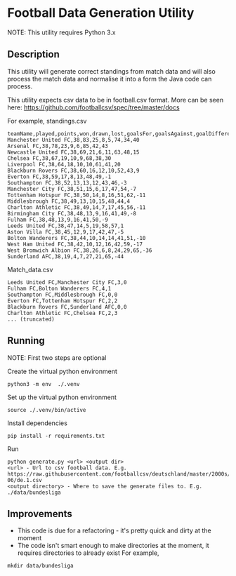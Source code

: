 # Football Data Generation Utility

NOTE: This utility requires Python 3.x

## Description
This utility will generate correct standings from match data and will also process the match data and normalise it into 
a form the Java code can process.

This utility expects csv data to be in football.csv format. 
More can be  seen here: https://github.com/footballcsv/spec/tree/master/docs


For example, standings.csv
```
teamName,played,points,won,drawn,lost,goalsFor,goalsAgainst,goalDifference
Manchester United FC,38,83,25,8,5,74,34,40
Arsenal FC,38,78,23,9,6,85,42,43
Newcastle United FC,38,69,21,6,11,63,48,15
Chelsea FC,38,67,19,10,9,68,38,30
Liverpool FC,38,64,18,10,10,61,41,20
Blackburn Rovers FC,38,60,16,12,10,52,43,9
Everton FC,38,59,17,8,13,48,49,-1
Southampton FC,38,52,13,13,12,43,46,-3
Manchester City FC,38,51,15,6,17,47,54,-7
Tottenham Hotspur FC,38,50,14,8,16,51,62,-11
Middlesbrough FC,38,49,13,10,15,48,44,4
Charlton Athletic FC,38,49,14,7,17,45,56,-11
Birmingham City FC,38,48,13,9,16,41,49,-8
Fulham FC,38,48,13,9,16,41,50,-9
Leeds United FC,38,47,14,5,19,58,57,1
Aston Villa FC,38,45,12,9,17,42,47,-5
Bolton Wanderers FC,38,44,10,14,14,41,51,-10
West Ham United FC,38,42,10,12,16,42,59,-17
West Bromwich Albion FC,38,26,6,8,24,29,65,-36
Sunderland AFC,38,19,4,7,27,21,65,-44
```
Match_data.csv
```
Leeds United FC,Manchester City FC,3,0
Fulham FC,Bolton Wanderers FC,4,1
Southampton FC,Middlesbrough FC,0,0
Everton FC,Tottenham Hotspur FC,2,2
Blackburn Rovers FC,Sunderland AFC,0,0
Charlton Athletic FC,Chelsea FC,2,3
... (truncated)
```

## Running
NOTE: First two steps are optional

Create the virtual python environment
```
python3 -m env  ./.venv
```
Set up the virtual python environment
```
source ./.venv/bin/active
```
Install dependencies
```
pip install -r requirements.txt
```
Run
```
python generate.py <url> <output dir>
<url> - Url to csv football data. E.g. https://raw.githubusercontent.com/footballcsv/deutschland/master/2000s/2005-06/de.1.csv
<output directory> - Where to save the generate files to. E.g. ./data/bundesliga
```


## Improvements
- This code is due for a refactoring - it's pretty quick and dirty at the moment
- The code isn't smart enough to make directories at the moment, it requires directories to already
exist
For example,
```
mkdir data/bundesliga
```